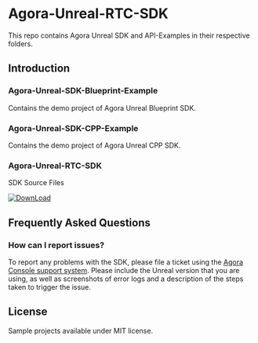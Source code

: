 
# Agora-Unreal-RTC-SDK

This repo contains Agora Unreal SDK and API-Examples in their respective folders.

## Introduction

### Agora-Unreal-SDK-Blueprint-Example

Contains the demo project of Agora Unreal Blueprint SDK.

### Agora-Unreal-SDK-CPP-Example

Contains the demo project of Agora Unreal CPP SDK.

### Agora-Unreal-RTC-SDK

SDK Source Files

[![DownLoad](https://img.shields.io/badge/Download-4.5.1-000?style=for-the-badge&logoColor=white)](https://github.com/AgoraIO-Extensions/Agora-Unreal-RTC-SDK-NG/releases)

## Frequently Asked Questions

### How can I report issues?

To report any problems with the SDK, please file a ticket using the [Agora Console support system](https://agora-ticket.agora.io/). Please include the Unreal version that you are using, as well as screenshots of error logs and a description of the steps taken to trigger the issue.

## License

Sample projects available under MIT license.
